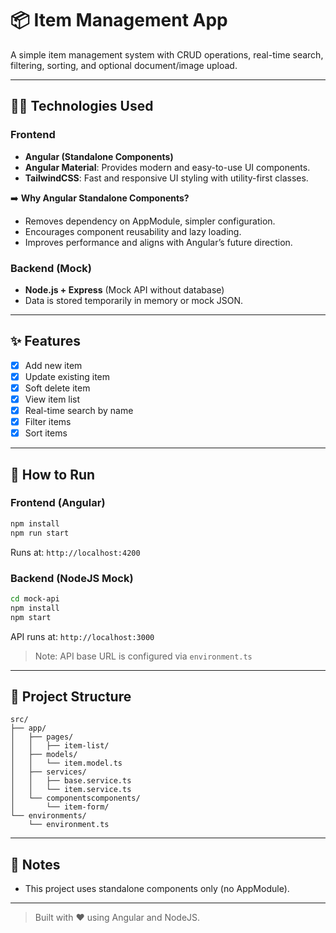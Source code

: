 # 📦 Item Management App

A simple item management system with CRUD operations, real-time search, filtering, sorting, and optional document/image upload.

---

## 🧑‍💻 Technologies Used

### Frontend
- **Angular (Standalone Components)**
- **Angular Material**: Provides modern and easy-to-use UI components.
- **TailwindCSS**: Fast and responsive UI styling with utility-first classes.

➡️ **Why Angular Standalone Components?**
- Removes dependency on AppModule, simpler configuration.
- Encourages component reusability and lazy loading.
- Improves performance and aligns with Angular’s future direction.

### Backend (Mock)
- **Node.js + Express** (Mock API without database)
- Data is stored temporarily in memory or mock JSON.

---

## ✨ Features
- [x] Add new item
- [x] Update existing item
- [x] Soft delete item
- [x] View item list
- [x] Real-time search by name
- [x] Filter items
- [x] Sort items

---

## 🚀 How to Run

### Frontend (Angular)
```bash
npm install
npm run start
```
Runs at: `http://localhost:4200`

### Backend (NodeJS Mock)
```bash
cd mock-api
npm install
npm start
```
API runs at: `http://localhost:3000`

> Note: API base URL is configured via `environment.ts`

---

## 📁 Project Structure
```
src/
├── app/
│   ├── pages/
│   │   ├── item-list/
│   ├── models/
│   │   └── item.model.ts
│   ├── services/
│   │   ├── base.service.ts
│   │   └── item.service.ts
│   └── componentscomponents/
│       └── item-form/
└── environments/
    └── environment.ts
```

---

## 📌 Notes
- This project uses standalone components only (no AppModule).

---

> Built with ❤️ using Angular and NodeJS.
